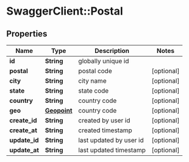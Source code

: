 # SwaggerClient::Postal

## Properties
Name | Type | Description | Notes
------------ | ------------- | ------------- | -------------
**id** | **String** | globally unique id | 
**postal** | **String** | postal code | [optional] 
**city** | **String** | city name | [optional] 
**state** | **String** | state code | [optional] 
**country** | **String** | country code | [optional] 
**geo** | [**Geopoint**](Geopoint.md) | country code | [optional] 
**create_id** | **String** | created by user id | [optional] 
**create_at** | **String** | created timestamp | [optional] 
**update_id** | **String** | last updated by user id | [optional] 
**update_at** | **String** | last updated timestamp | [optional] 


